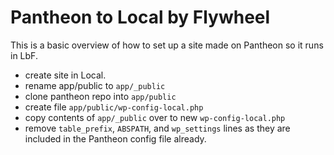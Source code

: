 # Pantheon to Local by Flywheel
This is a basic overview of how to set up a site made on Pantheon so it runs in LbF.
- create site in Local.
- rename app/public to `app/_public`
- clone pantheon repo into `app/public`
- create file `app/public/wp-config-local.php`
- copy contents of `app/_public` over to new `wp-config-local.php`
- remove `table_prefix`, `ABSPATH`, and `wp_settings` lines as they are included in the Pantheon config file already.